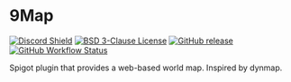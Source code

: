 # 9Map

[![Discord Shield](https://discordapp.com/api/guilds/452233740408717313/widget.png?style=shield)](https://discord.gg/KTgshSbEUU)
[![BSD 3-Clause License](https://img.shields.io/badge/license-BSD%203--Clause-blue.svg)](https://opensource.org/license/bsd-3-clause)
[![GitHub release](https://img.shields.io/github/release/Ixirsii/9Map.svg?style=flat-square)](https://github.com/Ixirsii/9Map/releases/latest)
[![GitHub Workflow Status](https://img.shields.io/github/actions/workflow/status/Ixirsii/9Map/build.yml?branch=main&logo=github&style=flat-square)](https://github.com/Ixirsii/9Map/actions?workflow=build)

Spigot plugin that provides a web-based world map. Inspired by dynmap.
